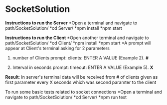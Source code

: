 # SocketSolution

**Instructions to run the Server**
*Open a terminal and navigate to path/SocketSolution/
*cd Server/
*npm install
*npm start

**Instructions to run the Client**
*Open another terminal and navigate to path/SocketSolution/
*cd Client/
*npm install
*npm start
*A prompt will appear at Client's terminal asking for 2 parameters

1) number of Clients
prompt: clients: ENTER A VALUE (Example 2).  **#**

2) Interval in seconds
prompt: timeout: ENTER A VALUE (Example 5).  **X**


**Result**:
In server's terminal data will be received from # of clients given as first parameter every X seconds which was second paramter to the client


To run some basic tests related to socket connections
*Open a terminal and navigate to path/SocketSolution/
*cd Server/
*npm run test
